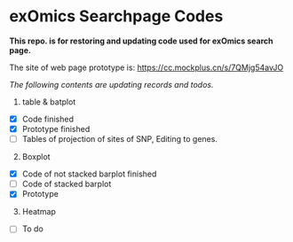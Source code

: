 # exOmics Searchpage Codes

**This repo. is for restoring and updating code used for exOmics search page.**

The site of web page prototype is: https://cc.mockplus.cn/s/7QMjg54avJO

*The following contents are updating records and todos.*

1. table & batplot

- [X] Code finished
- [X] Prototype finished
- [ ] Tables of projection of sites of SNP, Editing to genes.

2. Boxplot

- [X] Code of not stacked barplot finished
- [ ] Code of stacked barplot
- [X] Prototype

3. Heatmap

- [ ] To do
